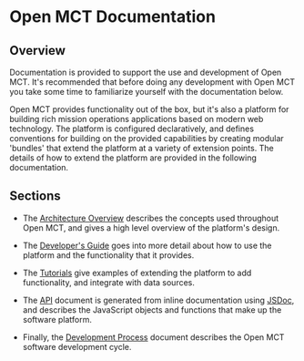 # Open MCT Documentation

## Overview

 Documentation is provided to support the use and development of
 Open MCT. It's recommended that before doing
 any development with Open MCT you take some time to familiarize yourself
 with the documentation below.

 Open MCT provides functionality out of the box, but it's also a platform for
 building rich mission operations applications based on modern web technology. 
 The platform is configured declaratively, and defines conventions for
 building on the provided capabilities by creating modular 'bundles' that 
 extend the platform at a variety of extension points. The details of how to
 extend the platform are provided in the following documentation.

## Sections

 * The [Architecture Overview](architecture/) describes the concepts used 
 throughout Open MCT, and gives a high level overview of the platform's design.
 
 * The [Developer's Guide](guide/) goes into more detail about how to use the
 platform and the functionality that it provides.
 
 * The [Tutorials](tutorials/) give examples of extending the platform to add 
 functionality, 
 and integrate with data sources.
 
 * The [API](api/) document is generated from inline documentation 
 using [JSDoc](http://usejsdoc.org/), and describes the JavaScript objects and
 functions that make up the software platform.

 * Finally, the [Development Process](process/) document describes the 
 Open MCT software development cycle.
